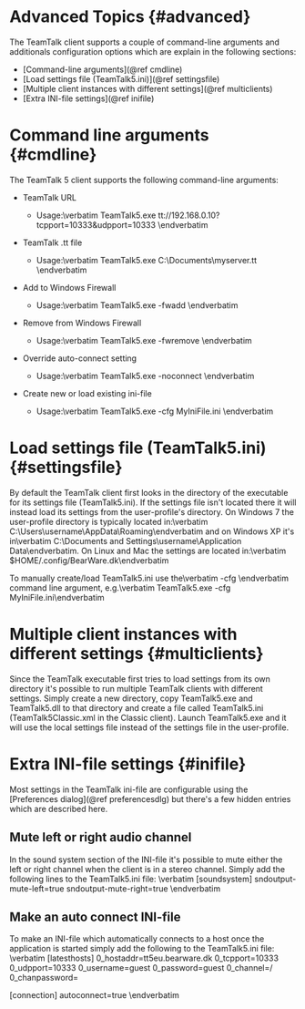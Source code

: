 # Advanced Topics {#advanced}

The TeamTalk client supports a couple of command-line arguments and
additionals configuration options which are explain in the following
sections:

- [Command-line arguments](@ref cmdline)
- [Load settings file (TeamTalk5.ini)](@ref settingsfile)
- [Multiple client instances with different settings](@ref multiclients)
- [Extra INI-file settings](@ref inifile)

# Command line arguments {#cmdline}

The TeamTalk 5 client supports the following command-line arguments:

- TeamTalk URL
  - Usage:\verbatim TeamTalk5.exe tt://192.168.0.10?tcpport=10333&udpport=10333 \endverbatim

- TeamTalk .tt file
  - Usage:\verbatim TeamTalk5.exe C:\Documents\myserver.tt \endverbatim

- Add to Windows Firewall 
  - Usage:\verbatim TeamTalk5.exe -fwadd \endverbatim

- Remove from Windows Firewall 
  - Usage:\verbatim TeamTalk5.exe -fwremove \endverbatim

- Override auto-connect setting 
  - Usage:\verbatim TeamTalk5.exe -noconnect \endverbatim

- Create new or load existing ini-file
  - Usage:\verbatim TeamTalk5.exe -cfg MyIniFile.ini \endverbatim

# Load settings file (TeamTalk5.ini) {#settingsfile}

By default the TeamTalk client first looks in the directory of the
executable for its settings file (TeamTalk5.ini). If the settings file
isn't located there it will instead load its settings from the
user-profile's directory. On Windows 7 the user-profile directory is
typically located in:\verbatim
C:\Users\username\AppData\Roaming\endverbatim
and on Windows XP it's in\verbatim
C:\Documents and Settings\username\Application Data\endverbatim.
On Linux and Mac the settings are located in:\verbatim
$HOME/.config/BearWare.dk\endverbatim

To manually create/load TeamTalk5.ini use the\verbatim -cfg \endverbatim
command line argument, e.g.\verbatim TeamTalk5.exe -cfg MyIniFile.ini\endverbatim

# Multiple client instances with different settings {#multiclients}

Since the TeamTalk executable first tries to load settings from its
own directory it's possible to run multiple TeamTalk clients with
different settings. Simply create a new directory, copy TeamTalk5.exe
and TeamTalk5.dll to that directory and create a file called
TeamTalk5.ini (TeamTalk5Classic.xml in the Classic client). Launch
TeamTalk5.exe and it will use the local settings file instead of the
settings file in the user-profile.

# Extra INI-file settings {#inifile}

Most settings in the TeamTalk ini-file are configurable using the
[Preferences dialog](@ref preferencesdlg) but there's a few hidden
entries which are described here.

## Mute left or right audio channel

In the sound system section of the INI-file it's possible to mute
either the left or right channel when the client is in a stereo
channel. Simply add the following lines to the TeamTalk5.ini file:
\verbatim
[soundsystem]
sndoutput-mute-left=true
sndoutput-mute-right=true
\endverbatim

## Make an auto connect INI-file

To make an INI-file which automatically connects to a host once the
application is started simply add the following to the TeamTalk5.ini
file:
\verbatim
[latesthosts]
0_hostaddr=tt5eu.bearware.dk
0_tcpport=10333
0_udpport=10333
0_username=guest
0_password=guest
0_channel=/
0_chanpassword=

[connection]
autoconnect=true
\endverbatim
